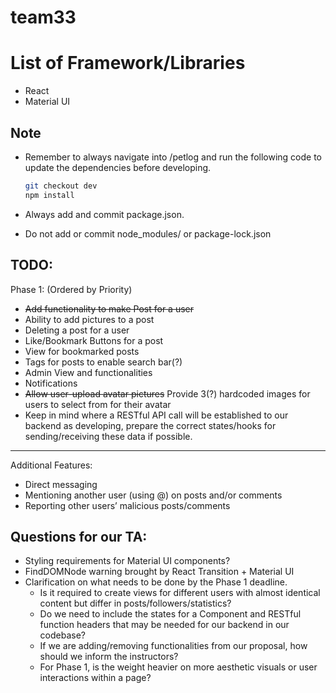 # team33

# List of Framework/Libraries
 - React
 - Material UI
 
## Note

- Remember to always navigate into /petlog and run the following code to update the dependencies before developing.
  ```bash
  git checkout dev
  npm install
  ```

- Always add and commit package.json.
- Do not add or commit node_modules/ or package-lock.json

## TODO:
Phase 1: (Ordered by Priority)
- ~~Add functionality to make Post for a user~~
- Ability to add pictures to a post
- Deleting a post for a user
- Like/Bookmark Buttons for a post
- View for bookmarked posts
- Tags for posts to enable search bar(?)
- Admin View and functionalities
- Notifications
- ~~Allow user-upload avatar pictures~~ Provide 3(?) hardcoded images for users to select from for their avatar
- Keep in mind where a RESTful API call will be established to our backend as developing,
prepare the correct states/hooks for sending/receiving these data if possible.
---
Additional Features:
- Direct messaging
- Mentioning another user (using @) on posts and/or comments
- Reporting other users’ malicious posts/comments

## Questions for our TA:
- Styling requirements for Material UI components?
- FindDOMNode warning brought by React Transition + Material UI
- Clarification on what needs to be done by the Phase 1 deadline.
  - Is it required to create views for different users with almost identical content but differ in posts/followers/statistics?
  - Do we need to include the states for a Component and RESTful function headers that may be needed for our backend in our codebase?
  - If we are adding/removing functionalities from our proposal, how should we inform the instructors?
  - For Phase 1, is the weight heavier on more aesthetic visuals or user interactions within a page?
